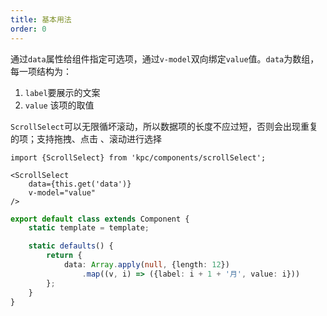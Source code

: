 ```yaml
---
title: 基本用法
order: 0
---
```


通过`data`属性给组件指定可选项，通过`v-model`双向绑定`value`值。`data`为数组，每一项结构为：
1. `label`要展示的文案
2. `value` 该项的取值

`ScrollSelect`可以无限循坏滚动，所以数据项的长度不应过短，否则会出现重复的项；支持拖拽、点击
、滚动进行选择

```vdt
import {ScrollSelect} from 'kpc/components/scrollSelect';

<ScrollSelect
    data={this.get('data')}
    v-model="value"
/>
```

```ts
export default class extends Component {
    static template = template;

    static defaults() {
        return {
            data: Array.apply(null, {length: 12})
                .map((v, i) => ({label: i + 1 + '月', value: i}))
        };
    }
}
```

